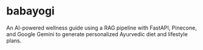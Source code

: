 # babayogi
An AI-powered wellness guide using a RAG pipeline with FastAPI, Pinecone, and Google Gemini to generate personalized Ayurvedic diet and lifestyle plans.
